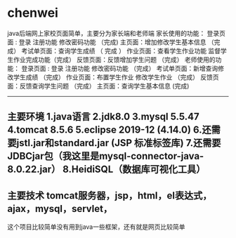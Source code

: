 # chenwei
java后端网上家校页面简单，主要分为家长端和老师端
家长使用的功能：
   登录页面 : 登录 注册功能  修改密码功能 （完成)
   主页面：增加修改学生基本信息 （完成）
   考试单页面：查询学生成绩  （ 完成 ）
   作业页面：查看学生作业功能 监督学生作业完成功能（完成）
   反馈页面：反馈增加学生问题 （完成）
老师使用的功能：
    登录页面 : 登录 注册功能 修改密码功能  （完成）
    考试单页面：新增查询修改学生成绩        （完成）
     作业页面：布置学生作业 修改学生作业   （完成）
     反馈页面：反馈查询学生问题           （完成）
     主页面：查询学生基本信息             (完成)




-------------------------
主要环境
1.java语言
2.jdk8.0
3.mysql  5.5.47
4.tomcat 8.5.6
5.eclipse 2019-12 (4.14.0)
6.还需要jstl.jar和standard.jar (JSP 标准标签库)
7.还需要JDBCjar包（我这里是mysql-connector-java-8.0.22.jar）
8.HeidiSQL（数据库可视化工具）
-----------------------
主要技术
tomcat服务器，jsp，html，el表达式，ajax，mysql，servlet，
------------------------
这个项目比较简单没有用到java一些框架，还有就是网页比较简单
